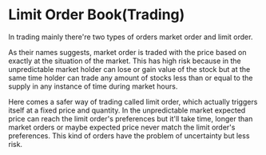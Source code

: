 # Limit Order Book(Trading)

In trading mainly there're two types of orders market order and limit order.

As their names suggests, market order is traded with the price based on exactly at the situation of the market. This has high risk because in the unpredictable market holder can lose or gain value of the stock but at the same time holder can trade any amount of stocks less than or equal to the supply in any instance of time during market hours.

Here comes a safer way of trading called limit order, which actually triggers itself at a fixed price and quantity. In the unpredictable market expected price can reach the limit order's preferences but it'll take time, longer than market orders or maybe expected price never match the limit order's preferences. This kind of orders have the problem of uncertainty but less risk.
